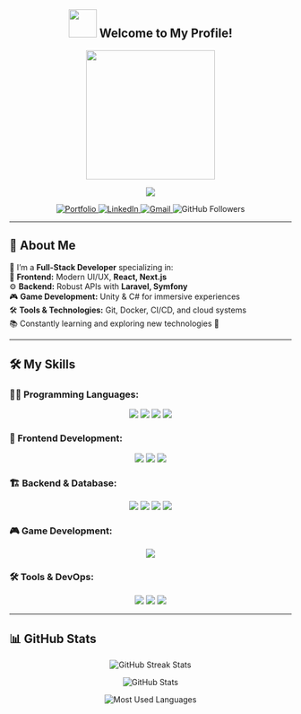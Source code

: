 <h2 align="center">
  <img src="https://media1.giphy.com/media/g0jg6lMcNORSlOv9Zb/giphy.gif" width="50"/> 
  Welcome to My Profile!
</h2> 

<!-- Right-side GIF -->
<p align="center">
  <img src="https://media1.giphy.com/media/zhYSVCirREeIZtONCI/giphy.gif" width="230">
</p>

<!-- Typing animation for name -->
<p align="center">
  <img src="https://readme-typing-svg.herokuapp.com?font=JetBrains+Mono&color=teal&size=28&vCenter=true&lines=ISMAEL+Abdoul+Wahhaab">
</p>

<!-- Social Links -->
<p align="center">
  <a href="https://abdoulportfolio.vercel.app" target="_blank">
    <img src="https://img.shields.io/badge/Portfolio-%23000000.svg?style=for-the-badge&logo=BookStack&logoColor=white" alt="Portfolio">
  </a>
  <a href="https://www.linkedin.com/in/abdoul-ismael-132a40210/" target="_blank">
    <img src="https://img.shields.io/badge/-LinkedIn-%230077B5.svg?style=for-the-badge&logo=Linkedin&logoColor=white" alt="LinkedIn">
  </a>
  <a href="mailto:ismaelabdoul7@gmail.com">
    <img src="https://img.shields.io/badge/Gmail-D14836.svg?style=for-the-badge&logo=gmail&logoColor=white" alt="Gmail">
  </a>
  <img src="https://img.shields.io/github/followers/Abdoul-sudo?color=green&label=Followers&logo=github&style=for-the-badge" alt="GitHub Followers">
</p>

---

## 🚀 About Me  
🔎 I’m a **Full-Stack Developer** specializing in:  
🎨 **Frontend:** Modern UI/UX, **React, Next.js**  
⚙️ **Backend:** Robust APIs with **Laravel, Symfony**  
🎮 **Game Development:** Unity & C# for immersive experiences  
🛠️ **Tools & Technologies:** Git, Docker, CI/CD, and cloud systems  
📚 Constantly learning and exploring new technologies 🚀  

---

## 🛠 My Skills

### 👨‍💻 Programming Languages:
<p align="center">
  <img src="https://img.shields.io/badge/JavaScript-F7DF1E?style=for-the-badge&logo=javascript&logoColor=black"/>
  <img src="https://img.shields.io/badge/TypeScript-2F74C0?style=for-the-badge&logo=typescript&logoColor=white"/>
  <img src="https://img.shields.io/badge/PHP-777BB4?style=for-the-badge&logo=php&logoColor=white"/>
  <img src="https://img.shields.io/badge/C%23-239120?style=for-the-badge&logo=csharp&logoColor=white"/>
</p>

### 🎨 Frontend Development:
<p align="center">
  <img src="https://img.shields.io/badge/-React-45b8d8?style=for-the-badge&logo=react&logoColor=white"/>
  <img src="https://img.shields.io/badge/Next.js-black?style=for-the-badge&logo=nextdotjs&logoColor=white"/>
  <img src="https://img.shields.io/badge/TailwindCSS-38B2AC?style=for-the-badge&logo=tailwindcss&logoColor=white"/>
</p>

### 🏗 Backend & Database:
<p align="center">
  <img src="https://img.shields.io/badge/Laravel-FF2D20?style=for-the-badge&logo=laravel&logoColor=white"/>
  <img src="https://img.shields.io/badge/Symfony-000000?style=for-the-badge&logo=symfony&logoColor=white"/>
  <img src="https://img.shields.io/badge/MySQL-005C84?style=for-the-badge&logo=mysql&logoColor=white"/>
  <img src="https://img.shields.io/badge/PostgreSQL-336791?style=for-the-badge&logo=postgresql&logoColor=white"/>
</p>

### 🎮 Game Development:
<p align="center">
  <img src="https://img.shields.io/badge/Unity-000000?style=for-the-badge&logo=unity&logoColor=white"/>
</p>

### 🛠 Tools & DevOps:
<p align="center">
  <img src="https://img.shields.io/badge/Git-F1502F?style=for-the-badge&logo=git&logoColor=white"/>
  <img src="https://img.shields.io/badge/Docker-2496ED?style=for-the-badge&logo=docker&logoColor=white"/>
  <img src="https://img.shields.io/badge/CI/CD-F15025?style=for-the-badge&logo=githubactions&logoColor=white"/>
</p>

---

## 📊 GitHub Stats

<!-- GitHub Streak -->
<p align="center">
  <img src="https://github-readme-streak-stats.herokuapp.com/?user=Abdoul-sudo&theme=leafy&date_format=j%20M%5B%20Y%5D&ring=047884&sideNums=06ACBD&dates=06ACBD&currStreakNum=08E8FF&currStreakLabel=08E8FF&background=ffffff00&hide_border=true" alt="GitHub Streak Stats">
</p>

<!-- GitHub Stats -->
<p align="center">
  <img src="https://github-readme-stats.vercel.app/api?username=Abdoul-sudo&show_icons=true&theme=radical&hide=stars,issues" alt="GitHub Stats">
</p>

<!-- Most Used Languages -->
<p align="center">
  <img src="https://github-readme-stats.vercel.app/api/top-langs/?username=Abdoul-sudo&layout=compact&theme=radical" alt="Most Used Languages">
</p>


